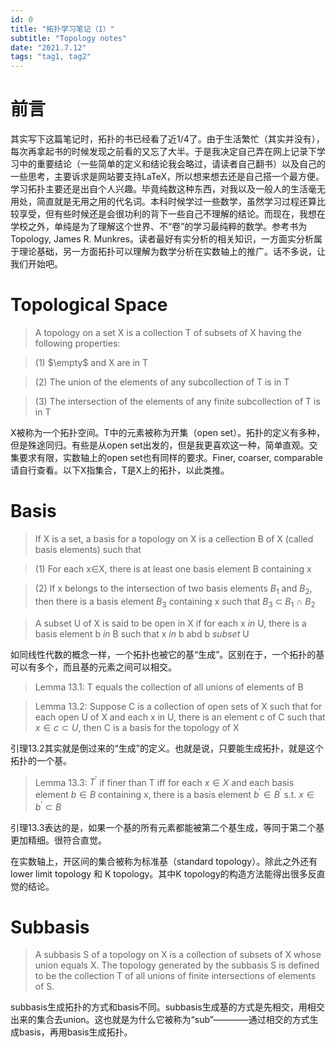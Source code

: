 ```yaml
---
id: 0
title: "拓扑学习笔记（1）"
subtitle: "Topology notes"
date: "2021.7.12"
tags: "tag1, tag2"
---
```




# 前言

其实写下这篇笔记时，拓扑的书已经看了近1/4了。由于生活繁忙（其实并没有），每次再拿起书的时候发现之前看的又忘了大半。于是我决定自己弄在网上记录下学习中的重要结论（一些简单的定义和结论我会略过，请读者自己翻书）以及自己的一些思考，主要诉求是网站要支持LaTeX，所以想来想去还是自己搭一个最方便。学习拓扑主要还是出自个人兴趣。毕竟纯数这种东西，对我以及一般人的生活毫无用处，简直就是无用之用的代名词。本科时候学过一些数学，虽然学习过程还算比较享受，但有些时候还是会很功利的背下一些自己不理解的结论。而现在，我想在学校之外，单纯是为了理解这个世界、不“卷”的学习最纯粹的数学。参考书为 Topology, James R. Munkres。读者最好有实分析的相关知识，一方面实分析属于理论基础，另一方面拓扑可以理解为数学分析在实数轴上的推广。话不多说，让我们开始吧。

# Topological Space

> A topology on a set X is a collection T of subsets of X having the following properties:

>(1) $`\empty`$ and X are in T

>(2) The union of the elements of any subcollection of T is in T

>(3) The intersection of the elements of any finite subcollection of T is in T

X被称为一个拓扑空间。T中的元素被称为开集（open set）。拓扑的定义有多种，但是殊途同归。有些是从open set出发的，但是我更喜欢这一种，简单直观。交集要求有限，实数轴上的open set也有同样的要求。Finer, coarser, comparable请自行查看。以下X指集合，T是X上的拓扑，以此类推。

# Basis
> If X is a set, a basis for a topology on X is a cellection B of X (called basis elements) such that

>(1) For each x$`\in`$X, there is at least one basis element B containing x

>(2) If x belongs to the intersection of two basis elements $`B_1`$ and $`B_2`$, then there is a basis element $`B_3`$ containing x such that $`B_3`$ $`\subset`$ $`B_1`$ $`\cap`$ $`B_2`$

>A subset U of X is said to be open in X if for each x $`in`$ U, there is a basis element b $`in`$ B such that x $`in`$ b abd b $`subset`$ U

如同线性代数的概念一样，一个拓扑也被它的基“生成”。区别在于，一个拓扑的基可以有多个，而且基的元素之间可以相交。

> Lemma 13.1: 
> T equals the collection of all unions of elements of B

> Lemma 13.2: 
> Suppose C is a collection of open sets of X such that for each open U of X and each x in U, there is an element c of C such that $`x \in c \subset U`$, then C is a basis for the topology of X

引理13.2其实就是倒过来的“生成”的定义。也就是说，只要能生成拓扑，就是这个拓扑的一个基。

> Lemma 13.3: 
> $`T^{\prime}`$ if finer than T iff for each $`x \in X`$ and each basis element $`b \in B`$ containing x, there is a basis element $`b^{\prime} \in B^{\prime}`$ s.t. $`x \in b^{\prime} \subset B`$  

引理13.3表达的是，如果一个基的所有元素都能被第二个基生成，等同于第二个基更加精细。很符合直觉。

在实数轴上，开区间的集合被称为标准基（standard topology）。除此之外还有lower limit topology 和 K topology。其中K topology的构造方法能得出很多反直觉的结论。

# Subbasis
> A subbasis S of a topology on X is a collection of subsets of X whose union equals X. The topology generated by the subbasis S is defined to be the collection T of all unions of finite intersections of elements of S. 

subbasis生成拓扑的方式和basis不同。subbasis生成基的方式是先相交，用相交出来的集合去union。这也就是为什么它被称为“sub”————通过相交的方式生成basis，再用basis生成拓扑。